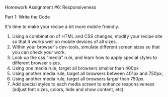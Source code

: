 Homework Assignment #6: Responsiveness


Part 1: Write the Code
 
It's time to make your recipe a bit more mobile friendly.

1. Using a combination of HTML and CSS changes, modify your recipe site so that it works well on mobile devices of all sizes.
2. Within your browser's dev-tools, simulate different screen sizes so that you can check your work.
3. Look up the css "media" rule, and learn how to apply special styles to different browser sizes.
4. Using one media rule, target all browsers smaller than 400px
5. Using another media rule, target all browsers between 401px and 750px;
6. Using another media rule, target all browsers larger than 750px.
7. Add special styles to each media screen to enhance responsiveness (adjust font sizes, colors, hide and show content, etc).